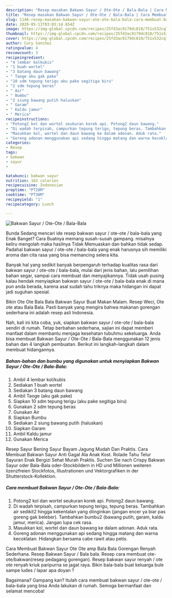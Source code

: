 ```yaml
---
description: "Resep masakan Bakwan Sayur / Ote-Ote / Bala-Bala | Cara Membuat Bakwan Sayur / Ote-Ote / Bala-Bala Yang Bikin Ngiler"
title: "Resep masakan Bakwan Sayur / Ote-Ote / Bala-Bala | Cara Membuat Bakwan Sayur / Ote-Ote / Bala-Bala Yang Bikin Ngiler"
slug: 1146-resep-masakan-bakwan-sayur-ote-ote-bala-bala-cara-membuat-bakwan-sayur-ote-ote-bala-bala-yang-bikin-ngiler
date: 2020-05-11T03:03:14.654Z
image: https://img-global.cpcdn.com/recipes/25fd3ac9179dc810/751x532cq70/bakwan-sayur-ote-ote-bala-bala-foto-resep-utama.jpg
thumbnail: https://img-global.cpcdn.com/recipes/25fd3ac9179dc810/751x532cq70/bakwan-sayur-ote-ote-bala-bala-foto-resep-utama.jpg
cover: https://img-global.cpcdn.com/recipes/25fd3ac9179dc810/751x532cq70/bakwan-sayur-ote-ote-bala-bala-foto-resep-utama.jpg
author: Cory Sanchez
ratingvalue: 4
reviewcount: 3
recipeingredient:
- "4 lembar kolkubis"
- "1 buah wortel"
- "3 batang daun bawang"
- " Taoge aku gak pake"
- "10 sdm tepung terigu aku pake segitiga biru"
- "2 sdm tepung beras"
- " Air"
- " Bumbu"
- "2 siung bawang putih haluskan"
- " Garam"
- " Kaldu jamur"
- " Merica"
recipeinstructions:
- "Potong2 kol dan wortel seukuran korek api. Potong2 daun bawang."
- "Di wadah terpisah, campurkan tepung terigu, tepung beras. Tambahkan air sedikit2 hingga kekentalan yang diinginkan (jangan encer ya biar pas goreng gak beleber). Tambahkan bumbu2 (bawang putih, garam, kaldu jamur, merica). Jangan lupa cek rasa."
- "Masukkan kol, wortel dan daun bawang ke dalam adonan. Aduk rata."
- "Goreng adonan menggunakan api sedang hingga matang dan warna kecoklatan. Hidangkan bersama cabe rawit atau petis."
categories:
- Resep
tags:
- bakwan
- sayur
- 

katakunci: bakwan sayur  
nutrition: 163 calories
recipecuisine: Indonesian
preptime: "PT28M"
cooktime: "PT38M"
recipeyield: "1"
recipecategory: Lunch

---
```



![Bakwan Sayur / Ote-Ote / Bala-Bala](https://img-global.cpcdn.com/recipes/25fd3ac9179dc810/751x532cq70/bakwan-sayur-ote-ote-bala-bala-foto-resep-utama.jpg)

Bunda Sedang mencari ide resep bakwan sayur / ote-ote / bala-bala yang Enak Banget? Cara Buatnya memang susah-susah gampang. misalnya keliru mengolah maka hasilnya Tidak Memuaskan dan bahkan tidak sedap. Padahal bakwan sayur / ote-ote / bala-bala yang enak harusnya sih memiliki aroma dan cita rasa yang bisa memancing selera kita.

Banyak hal yang sedikit banyak berpengaruh terhadap kualitas rasa dari bakwan sayur / ote-ote / bala-bala, mulai dari jenis bahan, lalu pemilihan bahan segar, sampai cara membuat dan menyajikannya. Tidak usah pusing kalau hendak menyiapkan bakwan sayur / ote-ote / bala-bala enak di mana pun anda berada, karena asal sudah tahu triknya maka hidangan ini dapat jadi suguhan spesial.

Bikin Ote Ote Bala Bala Bakwan Sayur Buat Makan Malam. Resep Weci, Ote ote atau Bala Bala. Pasti banyak yang mengira bahwa makanan gorengan sederhana ini adalah resep asli Indonesia.


Nah, kali ini kita coba, yuk, siapkan bakwan sayur / ote-ote / bala-bala sendiri di rumah. Tetap berbahan sederhana, sajian ini dapat memberi manfaat dalam membantu menjaga kesehatan tubuhmu sekeluarga. Anda bisa membuat Bakwan Sayur / Ote-Ote / Bala-Bala menggunakan 12 jenis bahan dan 4 langkah pembuatan. Berikut ini langkah-langkah dalam membuat hidangannya.

<!--inarticleads1-->

##### Bahan-bahan dan bumbu yang digunakan untuk menyiapkan Bakwan Sayur / Ote-Ote / Bala-Bala:

1. Ambil 4 lembar kol/kubis
1. Sediakan 1 buah wortel
1. Sediakan 3 batang daun bawang
1. Ambil  Taoge (aku gak pake)
1. Siapkan 10 sdm tepung terigu (aku pake segitiga biru)
1. Gunakan 2 sdm tepung beras
1. Gunakan  Air
1. Siapkan  Bumbu
1. Sediakan 2 siung bawang putih (haluskan)
1. Siapkan  Garam
1. Ambil  Kaldu jamur
1. Gunakan  Merica


Resep Sayur Bening Sayur Bayam Jagung Mudah Dan Praktis. Cara Membuat Bakwan Sayur Anti Gagal Ala Anak Kost. Rolade Tahu Telur Sayuran Enak Bergizi Sehat Murah Praktis. Suchen Sie nach Crispy Bakwan Sayur oder Bala-Bala oder-Stockbildern in HD und Millionen weiteren lizenzfreien Stockfotos, Illustrationen und Vektorgrafiken in der Shutterstock-Kollektion. 

<!--inarticleads2-->

##### Cara membuat Bakwan Sayur / Ote-Ote / Bala-Bala:

1. Potong2 kol dan wortel seukuran korek api. Potong2 daun bawang.
1. Di wadah terpisah, campurkan tepung terigu, tepung beras. Tambahkan air sedikit2 hingga kekentalan yang diinginkan (jangan encer ya biar pas goreng gak beleber). Tambahkan bumbu2 (bawang putih, garam, kaldu jamur, merica). Jangan lupa cek rasa.
1. Masukkan kol, wortel dan daun bawang ke dalam adonan. Aduk rata.
1. Goreng adonan menggunakan api sedang hingga matang dan warna kecoklatan. Hidangkan bersama cabe rawit atau petis.


Cara Membuat Bakwan Sayur Ote Ote amp Bala Bala Gorengan Renyah Sederhana. Resep Bakwan Sayur / Bala bala. Resep cara membuat ote-ote/bakwan(resep pedagang gorengan). Resep bakwan sayur renyah / ote ote renyah kriuk paripurna se jagat raya. Bikin bala-bala buat keluarga bule sampe ludes / lapar apa doyan ? 

Bagaimana? Gampang kan? Itulah cara membuat bakwan sayur / ote-ote / bala-bala yang bisa Anda lakukan di rumah. Semoga bermanfaat dan selamat mencoba!
